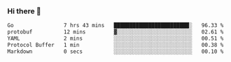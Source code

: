 ### Hi there 👋

<!--
**yeya24/yeya24** is a ✨ _special_ ✨ repository because its `README.md` (this file) appears on your GitHub profile.

Here are some ideas to get you started:

- 🔭 I’m currently working on ...
- 🌱 I’m currently learning ...
- 👯 I’m looking to collaborate on ...
- 🤔 I’m looking for help with ...
- 💬 Ask me about ...
- 📫 How to reach me: ...
- 😄 Pronouns: ...
- ⚡ Fun fact: ...
-->

<!--START_SECTION:waka-->

```txt
Go                7 hrs 43 mins   ████████████████████████░   96.33 %
protobuf          12 mins         ▓░░░░░░░░░░░░░░░░░░░░░░░░   02.61 %
YAML              2 mins          ░░░░░░░░░░░░░░░░░░░░░░░░░   00.51 %
Protocol Buffer   1 min           ░░░░░░░░░░░░░░░░░░░░░░░░░   00.38 %
Markdown          0 secs          ░░░░░░░░░░░░░░░░░░░░░░░░░   00.10 %
```

<!--END_SECTION:waka-->
